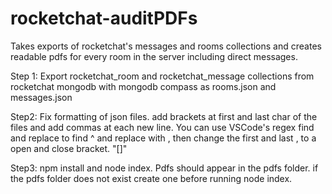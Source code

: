 # rocketchat-auditPDFs

Takes exports of rocketchat's messages and rooms collections and creates readable pdfs for every room in the server including direct messages.

Step 1:
Export rocketchat_room and rocketchat_message collections from rocketchat mongodb  with mongodb compass as  rooms.json and messages.json

Step2:
Fix formatting of json files. add brackets at first and last char of the files and add commas at each new line. You can use VSCode's regex find and replace to find ^ and replace with , then change the first and last , to a open and close bracket. "[]"

Step3:
npm install and node index. Pdfs should appear in the pdfs folder. if the pdfs folder does not exist create one before running node index.
